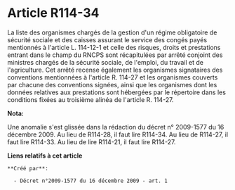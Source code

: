 # Article R114-34

La liste des organismes chargés de la gestion d'un régime obligatoire de sécurité sociale et des caisses assurant le service
des congés payés mentionnés à l'article L. 114-12-1 et celle des risques, droits et prestations entrant dans le champ du
RNCPS sont récapitulées par arrêté conjoint des ministres chargés de la sécurité sociale, de l'emploi, du travail et de
l'agriculture. Cet arrêté recense également les organismes signataires des conventions mentionnées à l'article R. 114-27 et
les organismes couverts par chacune des conventions signées, ainsi que les organismes dont les données relatives aux
prestations sont hébergées par le répertoire dans les conditions fixées au troisième alinéa de l'article R. 114-27.

**Nota:**

Une anomalie s'est glissée dans la rédaction du décret n° 2009-1577 du 16 décembre 2009. Au lieu de R114-28, il faut lire
R114-34. Au lieu de R114-27, il faut lire R114-33. Au lieu de lire R114-21, il faut lire R114-27.

**Liens relatifs à cet article**

	**Créé par**:

	  - Décret n°2009-1577 du 16 décembre 2009 - art. 1
